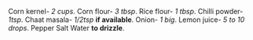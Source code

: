 Corn kernel- *2 cups*.
Corn flour- *3 tbsp*.
Rice flour- *1 tbsp*.
Chilli powder- *1tsp*.
Chaat masala- *1/2tsp* **if available**.
Onion- *1 big*.
Lemon juice-  *5 to 10 drops*.
Pepper
Salt 
Water **to drizzle**.
